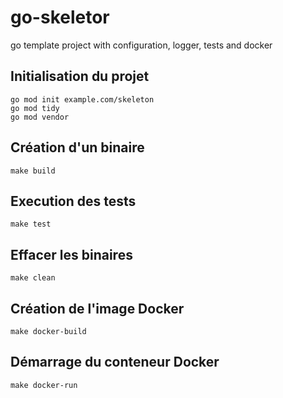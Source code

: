 # go-skeletor

go template project
with configuration, logger, tests and docker

## Initialisation du projet

```
go mod init example.com/skeleton
go mod tidy
go mod vendor
```

## Création d'un binaire

`make build`

## Execution des tests

`make test`

## Effacer les binaires

`make clean`

## Création de l'image Docker

`make docker-build`

## Démarrage du conteneur Docker

`make docker-run`